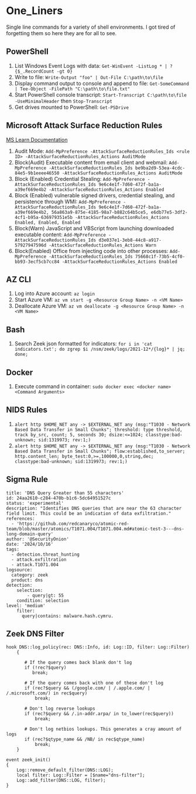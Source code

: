 # One_Liners
Single line commands for a variety of shell environments.  I got tired of forgetting them so here they are for all to see.

## PowerShell
1. List Windows Event Logs with data:  `Get-WinEvent -ListLog * | ? {$_.RecordCount -gt 0}`
2. Write to file: `Write-Output "foo" | Out-File C:\path\to\file`
3. Display command output to console and append to file: `Get-SomeCommand | Tee-Object -FilePath "C:\path\to\file.txt"`
4. Start PowerShell console transcript: `Start-Transcript C:\path\to\file -UseMinimalHeader`  then `Stop-Transcript`
5. Get drives mounted to PowerShell: `Get-PSDrive`

## Microsoft Attack Surface Reduction Rules
[MS Learn Documentation](https://learn.microsoft.com/en-us/defender-endpoint/attack-surface-reduction)
1. Audit Mode: `Add-MpPreference -AttackSurfaceReductionRules_Ids <rule ID> -AttackSurfaceReductionRules_Actions AuditMode`
2. Block(Audit) Executable content from email client and webmail: `Add-MpPreference -AttackSurfaceReductionRules_Ids be9ba2d9-53ea-4cdc-84e5-9b1eeee46550 -AttackSurfaceReductionRules_Actions AuditMode`
3. Block (Enabled) Credential Stealing: `Add-MpPreference -AttackSurfaceReductionRules_Ids 9e6c4e1f-7d60-472f-ba1a-a39ef669e4b2 -AttackSurfaceReductionRules_Actions Enabled`
4. Block (Enabled) vulnerable signed drivers, credential stealing, and persistence through WMI: `Add-MpPreference -AttackSurfaceReductionRules_Ids 9e6c4e1f-7d60-472f-ba1a-a39ef669e4b2, 56a863a9-875e-4185-98a7-b882c64b5ce5, e6db77e5-3df2-4cf1-b95a-636979351e5b -AttackSurfaceReductionRules_Actions Enabled, Enabled, Enabled`
5. Block(Warn) JavaScript and VBScript from launching downloaded executable content: `Add-MpPreference -AttackSurfaceReductionRules_Ids d3e037e1-3eb8-44c8-a917-57927947596d -AttackSurfaceReductionRules_Actions Warn`
6. Block(Enabled) Office from injecting code into other processes: `Add-MpPreference -AttackSurfaceReductionRules_Ids 75668c1f-73b5-4cf0-bb93-3ecf5cb7cc84 -AttackSurfaceReductionRules_Actions Enabled`

## AZ CLI
1. Log into Azure account: `az login`
2. Start Azure VM: `az vm start -g <Resource Group Name> -n <VM Name>`
3. Deallocate Azure VM: `az vm deallocate -g <Resource Group Name> -n <VM Name>`

## Bash
1. Search Zeek json formatted for indicators:  `for i in 'cat indicators.txt'; do zgrep $i /nsm/zeek/logs/2021-12*/{log}* | jq; done;`

## Docker
1. Execute command in container: `sudo docker exec <docker name> <Command Arguments>`

## NIDS Rules
1. `alert http $HOME_NET any -> $EXTERNAL_NET any (msg:"T1030 - Network Based Data Transfer in Small Chunks"; threshold: type threshold, track by_src, count; 5, seconds 30; dsize:<=1024; classtype:bad-unknown; sid:1319973; rev:1;)`
2. `alert http $HOME_NET any -> $EXTERNAL_NET any (msg:"T1030 - Network Based Data Transfer in Small Chunks"; flow:established,to_server; http.content_len; byte_test:0,>=,100000,0,string,dec; classtype:bad-unknown; sid:1319973; rev:1;)`

## Sigma Rule
```
title: 'DNS Query Greater than 55 characters'
id: 24aa2610-c284-470b-b1c6-5dc64951527c
status: 'experimental'
description: "Identifies DNS queries that are near the 63 character field limit. This could be an indication of data exfiltration."
references:
  - 'https://github.com/redcanaryco/atomic-red-team/blob/master/atomics/T1071.004/T1071.004.md#atomic-test-3---dns-long-domain-query'
author: '@SecurityOnion'
date: '2024/10/16'
tags:
  - detection.threat_hunting
  - attack.exfiltration
  - attack.T1071.004
logsource:
  category: zeek
  product: dns
detection:
    selection:
        - query|gt: 55
    condition: selection
level: 'medium'
    filter:
      query|contains: malware.hash.cymru.
```

## Zeek DNS Filter
```
hook DNS::log_policy(rec: DNS::Info, id: Log::ID, filter: Log::Filter)
    {

       # If the query comes back blank don't log
       if (!rec?$query)
          break;

       # If the query comes back with one of these don't log
       if (rec?$query && (/google.com/ | /.apple.com/ | /.microsoft.com/) in rec$query)
           break;

       # Don't log reverse lookups
       if (rec?$query && /.in-addr.arpa/ in to_lower(rec$query))
           break;

       # Don't log netbios lookups. This generates a cray amount of logs
       if (rec?$qtype_name && /NB/ in rec$qtype_name)
           break;
    }

event zeek_init()
{
    Log::remove_default_filter(DNS::LOG);
    local filter: Log::Filter = [$name="dns-filter"];
    Log::add_filter(DNS::LOG, filter);
}
```
